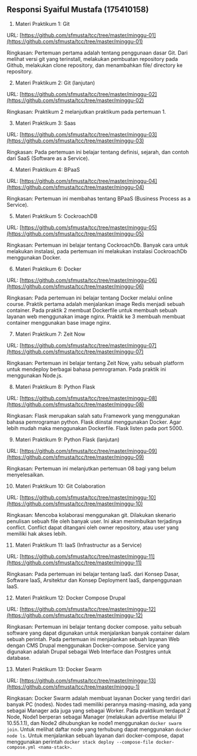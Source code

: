 ## Responsi Syaiful Mustafa (175410158)
1. Materi Praktikum 1: Git

URL: [https://github.com/sfmusta/tcc/tree/master/minggu-01](https://github.com/sfmusta/tcc/tree/master/minggu-01)

Ringkasan: Pertemuan pertama adalah tentang penggunaan dasar Git. Dari melihat versi git yang terinstall, melakukan pembuatan repository pada Github, melakukan clone repository, dan menambahkan file/ directory ke repository.

2. Materi Praktikum 2: Git (lanjutan)

URL: [https://github.com/sfmusta/tcc/tree/master/minggu-02](https://github.com/sfmusta/tcc/tree/master/minggu-02)

Ringkasan: Praktikum 2 melanjutkan praktikum pada pertemuan 1.

3. Materi Praktikum 3: Saas

URL: [https://github.com/sfmusta/tcc/tree/master/minggu-03](https://github.com/sfmusta/tcc/tree/master/minggu-03)

Ringkasan: Pada pertemuan ini belajar tentang definisi, sejarah, dan contoh dari SaaS (Software as a Service).

4. Materi Praktikum 4: BPaaS

URL: [https://github.com/sfmusta/tcc/tree/master/minggu-04](https://github.com/sfmusta/tcc/tree/master/minggu-04)

Ringkasan: Pertemuan ini membahas tentang BPaaS (Business Process as a Service). 

5. Materi Praktikum 5: CockroachDB

URL: [https://github.com/sfmusta/tcc/tree/master/minggu-05](https://github.com/sfmusta/tcc/tree/master/minggu-05)

Ringkasan: Pertemuan ini belajar tentang CockroachDb. Banyak cara untuk melakukan instalasi, pada pertemuan ini melakukan instalasi CockroachDb menggunakan Docker. 

6. Materi Praktikum 6: Docker

URL: [https://github.com/sfmusta/tcc/tree/master/minggu-06](https://github.com/sfmusta/tcc/tree/master/minggu-06)

Ringkasan: Pada pertemuan ini belajar tentang Docker melalui online course. Praktik pertama adalah menjalankan image Redis menjadi sebuah container. Pada praktik 2 membuat Dockerfile untuk membuah sebuah layanan web menggunakan image nginx. Praktik ke 3 membuah membuat container menggunakan base image nginx.

7. Materi Praktikum 7: Zeit Now

URL: [https://github.com/sfmusta/tcc/tree/master/minggu-07](https://github.com/sfmusta/tcc/tree/master/minggu-07)

Ringkasan: Pertemuan ini belajar tentang Zeit Now, yaitu sebuah platform untuk mendeploy berbagai bahasa pemrograman. Pada praktik ini menggunakan Node.js.

8. Materi Praktikum 8: Python Flask

URL: [https://github.com/sfmusta/tcc/tree/master/minggu-08](https://github.com/sfmusta/tcc/tree/master/minggu-08)

Ringkasan: Flask merupakan salah satu Framework yang menggunakan bahasa pemrograman python. Flask diinstal menggunakan Docker. Agar lebih mudah maka menggunakan Dockerfile. Flask listen pada port 5000.

9. Materi Praktikum 9: Python Flask (lanjutan)

URL: [https://github.com/sfmusta/tcc/tree/master/minggu-09](https://github.com/sfmusta/tcc/tree/master/minggu-09)

Ringkasan: Pertemuan ini melanjutkan pertemuan 08 bagi yang belum menyelesaikan.

10. Materi Praktikum 10: Git Colaboration

URL: [https://github.com/sfmusta/tcc/tree/master/minggu-10](https://github.com/sfmusta/tcc/tree/master/minggu-10)

Ringkasan: Mencoba kolaborasi menggunakan git. Dilakukan skenario penulisan sebuah file oleh banyak user. Ini akan menimbulkan terjadinya conflict. Conflict dapat ditangani oleh owner repository, atau user yang memiliki hak akses lebih.

11. Materi Praktikum 11: IaaS (Infrastructur as a Service)

URL: [https://github.com/sfmusta/tcc/tree/master/minggu-11](https://github.com/sfmusta/tcc/tree/master/minggu-11)

Ringkasan: Pada pertemuan ini belajar tentang IaaS. dari Konsep Dasar, Software IaaS, Arsitektur dan Konsep Deployment IaaS, danpenggunaan IaaS.

12. Materi Praktikum 12: Docker Compose Drupal

URL: [https://github.com/sfmusta/tcc/tree/master/minggu-12](https://github.com/sfmusta/tcc/tree/master/minggu-12)

Ringkasan: Pertemuan ini belajar tentang docker compose. yaitu sebuah software yang dapat digunakan untuk menjalankan banyak container dalam sebuah perintah. Pada pertemuan ini menjalankan sebuah layanan Web dengan CMS Drupal menggunakan Docker-compose. Service yang digunakan adalah Drupal sebagai Web Interface dan Postgres untuk database.

13. Materi Praktikum 13: Docker Swarm

URL: [https://github.com/sfmusta/tcc/tree/master/minggu-13](https://github.com/sfmusta/tcc/tree/master/minggu-1)

Ringkasan: Docker Swarm adalah membuat layanan Docker yang terdiri dari banyak PC (nodes). Nodes tadi memiliki perannya masing-masing, ada yang sebagai Manager ada juga yang sebagai Worker. Pada praktikum terdapat 2 Node, Node1 berperan sebagai Manager (melakukan advertise melalui IP 10.55.1.1),  dan Node2 dihubungkan ke node1 menggunakan `docker swarm join`. Untuk melihat daftar node yang terhubung dapat menggunakan `docker node ls`.  Untuk menjalankan sebuah layanan dari docker-compose, dapat menggunakan perintah `
docker stack deploy --compose-file docker-compose.yml <nama-stack>. 
`